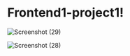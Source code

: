 # Frontend1-project1!
![Screenshot (29)](https://github.com/CelestialJerusha/Frontend1-project1/assets/62611035/8c7ca46e-a3ae-40bd-90cd-11ef58168b6a)


![Screenshot (28)](https://github.com/CelestialJerusha/Frontend1-project1/assets/62611035/77ad373f-fb62-4370-a170-d48acd49b28a)
